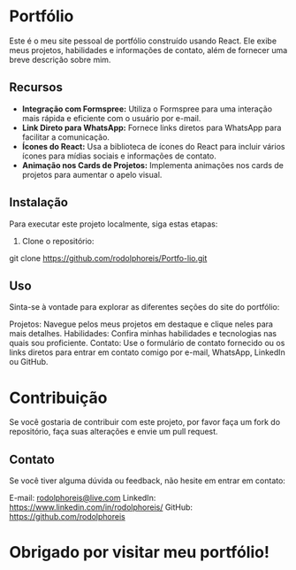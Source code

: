 # Portfólio

Este é o meu site pessoal de portfólio construído usando React. Ele exibe meus projetos, habilidades e informações de contato, além de fornecer uma breve descrição sobre mim.

## Recursos

- **Integração com Formspree:** Utiliza o Formspree para uma interação mais rápida e eficiente com o usuário por e-mail.
- **Link Direto para WhatsApp:** Fornece links diretos para WhatsApp para facilitar a comunicação.
- **Ícones do React:** Usa a biblioteca de ícones do React para incluir vários ícones para mídias sociais e informações de contato.
- **Animação nos Cards de Projetos:** Implementa animações nos cards de projetos para aumentar o apelo visual.

## Instalação

Para executar este projeto localmente, siga estas etapas:

1. Clone o repositório:

git clone https://github.com/rodolphoreis/Portfo-lio.git

## Uso
Sinta-se à vontade para explorar as diferentes seções do site do portfólio:

Projetos: Navegue pelos meus projetos em destaque e clique neles para mais detalhes.
Habilidades: Confira minhas habilidades e tecnologias nas quais sou proficiente.
Contato: Use o formulário de contato fornecido ou os links diretos para entrar em contato comigo por e-mail, WhatsApp, LinkedIn ou GitHub.

# Contribuição
Se você gostaria de contribuir com este projeto, por favor faça um fork do repositório, faça suas alterações e envie um pull request.


## Contato
Se você tiver alguma dúvida ou feedback, não hesite em entrar em contato:

E-mail: rodolphoreis@live.com
LinkedIn: https://www.linkedin.com/in/rodolphoreis/
GitHub: https://github.com/rodolphoreis

# Obrigado por visitar meu portfólio! 
